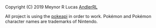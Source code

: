 
Copyright (C) 2019 Meynor R Lucas [AndlerRL](https://andlerrl.co)

All project is using the [pokeapi](https://pokeapi.co) in order to work. Pokémon and Pokémon character names are trademarks of Nintendo.